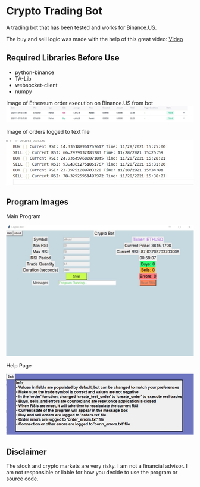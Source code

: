 # Crypto Trading Bot

<p>A trading bot that has been tested and works for Binance.US.
<p>
<p>
The buy and sell logic was made with the help of this great video:
<a href="https://www.youtube.com/watch?v=GdlFhF6gjKo">Video</a>
<p>

## Required Libraries Before Use
<ul>
<li>python-binance</li>
<li>TA-Lib</li>
<li>websocket-client</li>
<li>numpy</li>
</ul>


<p>Image of Ethereum order execution on Binance.US from bot
<img src="./images/eth_order_execution.jpg" alt="order-img"></p>

<p>Image of orders logged to text file</p>
<img src="./images/order_log.jpg" alt="order-logs-img">

## Program Images

<p>Main Program</p>
<img src="./images/main_app.jpg" alt="main-app-img">

<p>Help Page</p>
<img src="./images/help_page.jpg" alt="help-page-img"></p>

## Disclaimer
The stock and crypto markets are very risky. I am not a financial advisor. 
I am not responsible or liable for how you decide to use the program or source code.